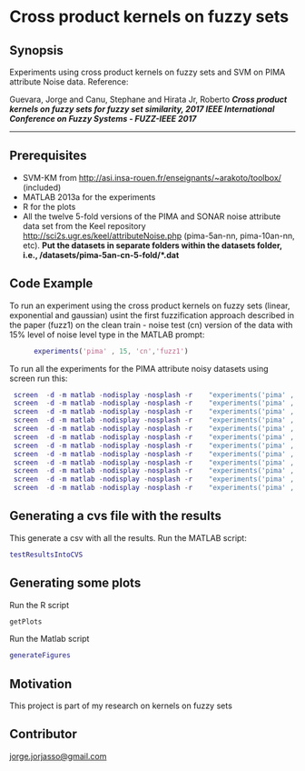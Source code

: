 # Cross product kernels on fuzzy sets

## Synopsis
Experiments using cross product kernels on fuzzy sets and SVM on PIMA attribute Noise data.
Reference:

Guevara, Jorge  and Canu, Stephane and Hirata Jr, Roberto **_Cross product kernels on fuzzy sets for fuzzy set similarity, 
2017 IEEE International Conference on Fuzzy Systems - FUZZ-IEEE 2017_**

---
## Prerequisites
* SVM-KM from http://asi.insa-rouen.fr/enseignants/~arakoto/toolbox/  (included)
* MATLAB 2013a for the experiments
* R for the plots
* All the twelve 5-fold versions of the PIMA and SONAR noise attribute data set from the Keel repository http://sci2s.ugr.es/keel/attributeNoise.php (pima-5an-nn, pima-10an-nn, etc). **Put the datasets in separate folders  within the datasets folder, i.e., /datasets/pima-5an-cn-5-fold/<nowiki>*</nowiki>.dat**

## Code Example

To run an  experiment using the cross product kernels on fuzzy sets (linear, exponential and gaussian) usint the first fuzzification approach described in the paper (fuzz1) on the  clean train - noise test (cn) version of the data with 15% level of noise level type in the MATLAB prompt:

```matlab
      experiments('pima' , 15, 'cn','fuzz1')
```
To run all the experiments for the PIMA attribute noisy datasets using screen run this:

```matlab
 screen  -d -m matlab -nodisplay -nosplash -r    "experiments('pima' , 5, 'cn','crisp')"
 screen  -d -m matlab -nodisplay -nosplash -r    "experiments('pima' , 10, 'cn','crisp')"
 screen  -d -m matlab -nodisplay -nosplash -r    "experiments('pima' , 15, 'cn','crisp')"
 screen  -d -m matlab -nodisplay -nosplash -r    "experiments('pima' , 20, 'cn','crisp')"
 screen  -d -m matlab -nodisplay -nosplash -r    "experiments('pima' , 5, 'cn','fuzz1')"
 screen  -d -m matlab -nodisplay -nosplash -r    "experiments('pima' , 10, 'cn','fuzz1')"
 screen  -d -m matlab -nodisplay -nosplash -r    "experiments('pima' , 15, 'cn','fuzz1')"
 screen  -d -m matlab -nodisplay -nosplash -r    "experiments('pima' , 20, 'cn','fuzz1')"
 screen  -d -m matlab -nodisplay -nosplash -r    "experiments('pima' , 5, 'cn','fuzz2')"
 screen  -d -m matlab -nodisplay -nosplash -r    "experiments('pima' , 10, 'cn','fuzz2')"
 screen  -d -m matlab -nodisplay -nosplash -r    "experiments('pima' , 15, 'cn','fuzz2')"
 screen  -d -m matlab -nodisplay -nosplash -r    "experiments('pima' , 20, 'cn','fuzz2')"
```

## Generating a cvs file with the results
This generate a csv with all the results. Run the MATLAB script:
```matlab
testResultsIntoCVS
```
## Generating some  plots
Run the R script
```R
getPlots
```
Run the Matlab script
```matlab
generateFigures
```

## Motivation

This project is part of my research on kernels on fuzzy sets

## Contributor
jorge.jorjasso@gmail.com

